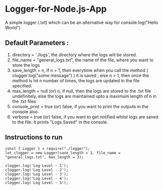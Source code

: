 # Logger-for-Node.js-App
A simple logger (.txt) which can be an alternative way for console.log("Hello World")

## Default Parameters : 
1. directory = './logs', the directory where the logs will be stored.
2. file_name = "general_logs.txt", the name of the file, where you want to store the logs
3. save_length = n, If n = 1, then everytime when you call the method ( clogger.log("some message") ) it is saved ; else n > 1, then once the method is hit n number of times, the logs are updated in the file specified.
4. max_length = null (or) n, if null, then the logs are stored to the .txt file undefinitely, else the logs are maintained upto a maximum length of n in the .txt files
5. console_print = true (or) false, if you want to print the outputs in the console also.
6. verbose = true (or) false, if you want to get notified whilst logs are saved to the file. It prints "Logs Saved" in the console.

## Instructions to run

```
const { Logger } = require("./logger");
let clogger = new Logger(save_length = 1, file_name = "general_logs.txt", max_length = 3);

clogger.log('Log Level - 1');
clogger.log('Log Level - 2');
clogger.log('Log Level - 3');
clogger.log('Log Level - 4');
clogger.log('Log Level - 5');
```
